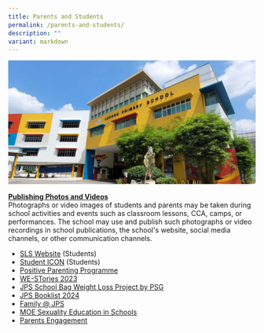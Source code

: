 ```yaml
---
title: Parents and Students
permalink: /parents-and-students/
description: ""
variant: markdown
---
```

![](/images/JPS_School_Front_Banner.jpg)

 <u><b>Publishing Photos and Videos</b></u>
 <br>Photographs or video images of students and parents may be taken during	school activities and events such as classroom lessons, CCA, camps,	or performances. The  school may use and publish such photographs or video recordings in school publications, the school's website, social media channels, or other communication channels.<br>
*   [SLS Website](https://vle.learning.moe.edu.sg/login) (Students)
*   [Student ICON](https://workspace.google.com/dashboard) (Students)
*   [Positive Parenting Programme](/files/JPS%202023%20L2%20Seminars.pdf)
* [WE-STories 2023](/others/westories/)
* [JPS School Bag Weight Loss Project by PSG](/files/School%20Bag%20Weight%20Loss%20Project.pdf)
*   [JPS Booklist 2024](/forms/jps-booklist-2024/)
*   [Family @ JPS](/partners/Family-Matters-at-JPS/)
*  [MOE Sexuality Education in Schools](/cce/programmes/moe-sexuality-education-in-schools/)
*   [Parents Engagement](/parents-engagement/)